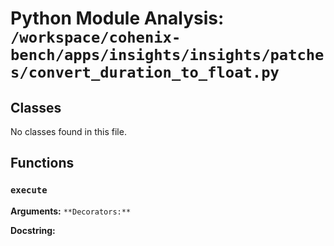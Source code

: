 # Python Module Analysis: `/workspace/cohenix-bench/apps/insights/insights/patches/convert_duration_to_float.py`

## Classes

No classes found in this file.


## Functions

### `execute`
**Arguments:** ``
**Decorators:** ``

**Docstring:**
```

```

